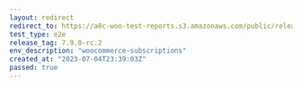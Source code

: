 ```yaml
---
layout: redirect
redirect_to: https://a8c-woo-test-reports.s3.amazonaws.com/public/release/7.9.0-rc.2/woocommerce-subscriptions/e2e/index.html
test_type: e2e
release_tag: 7.9.0-rc.2
env_description: "woocommerce-subscriptions"
created_at: "2023-07-04T23:39:03Z"
passed: true
---
```

